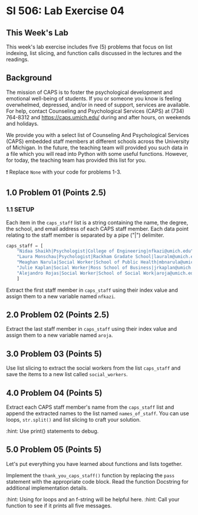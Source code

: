 # SI 506: Lab Exercise 04

## This Week's Lab
This week's lab exercise includes five (5) problems that focus on list indexing, list slicing, and function calls discussed in the lectures and the readings.

## Background
The mission of CAPS is to foster the psychological development and emotional well-being of students. If you or someone you know is feeling overwhelmed, depressed, and/or in need of support, services are available. For help, contact Counseling and Psychological Services (CAPS) at (734) 764-8312 and https://caps.umich.edu/ during and after hours, on weekends and holidays.

We provide you with a select list of Counseling And Psychological Services (CAPS) embedded staff members at different schools across the University of Michigan. In the future, the teaching team will provided you such data in a file which you will read into Python with some useful functions. However, for today, the teaching team has provided this list for you.

:exclamation: Replace `None` with your code for problems 1-3.

## 1.0 Problem 01 (Points 2.5)

### 1.1 SETUP

Each item in the `caps_staff` list is a string containing the name, the degree, the school, and email address of each CAPS staff member. Each data point relating to the staff member is separated by a pipe ("|") delimiter.

```python
caps_staff = [
    "Nidaa Shaikh|Psychologist|College of Engineering|nfkazi@umich.edu",
    "Laura Monschau|Psychologist|Rackham Gradate School|lauralm@umich.edu",
    "Meaghan Narula|Social Worker|School of Public Health|mbnarula@umich.edu",
    "Julie Kaplan|Social Worker|Ross School of Business|jrkaplan@umich.edu",
    "Alejandro Rojas|Social Worker|School of Social Work|aroja@umich.edu"
    ]
```

Extract the first staff member in `caps_staff` using their index value and assign them to a new variable named `nfkazi`.

## 2.0 Problem 02 (Points 2.5)

Extract the last staff member in `caps_staff` using their index value and assign them to a new variable named `aroja`.

## 3.0 Problem 03 (Points 5)

Use list slicing to extract the social workers from the list `caps_staff` and save the items to a new list called `social_workers`.

## 4.0 Problem 04 (Points 5)

Extract each CAPS staff member's name from the `caps_staff` list and append the extracted names to the list named `names_of_staff`. You can use loops, `str.split()` and list slicing to craft your solution.

:hint: Use print() statements to debug.

## 5.0 Problem 05 (Points 5)

Let's put everything you have learned about functions and lists together.

Implement the `thank_you_caps_staff()` function by replacing the `pass` statement with the appropriate code block. Read the function Docstring for additional implementation details.

:hint: Using for loops and an f-string will be helpful here.
:hint: Call your function to see if it prints all five messages.
